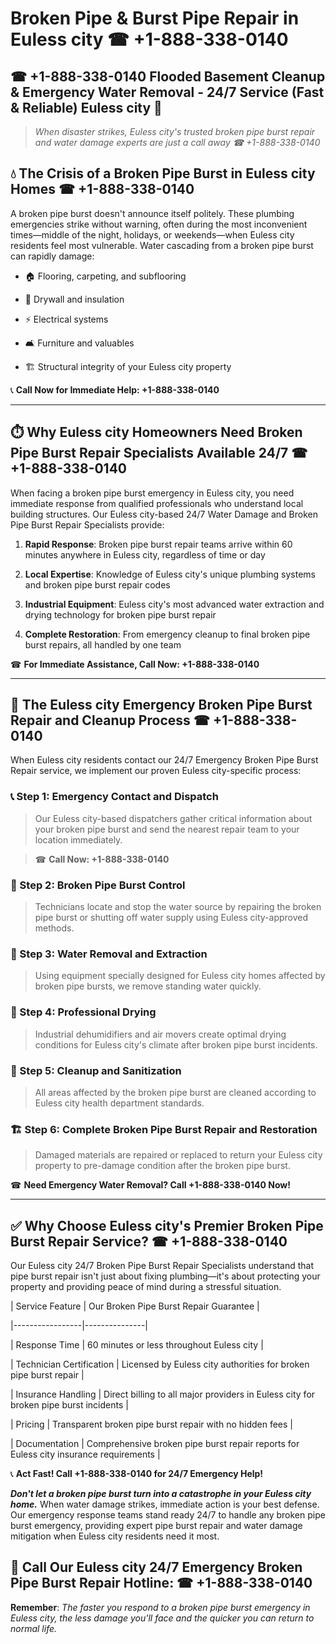 # Broken Pipe & Burst Pipe Repair in Euless city ☎ +1-888-338-0140  
## ☎ +1-888-338-0140 Flooded Basement Cleanup & Emergency Water Removal - 24/7 Service (Fast & Reliable) Euless city 🚨  

> *When disaster strikes, Euless city's trusted broken pipe burst repair and water damage experts are just a call away ☎ +1-888-338-0140*  

## 💧 The Crisis of a Broken Pipe Burst in Euless city Homes ☎ +1-888-338-0140  

A broken pipe burst doesn't announce itself politely. These plumbing emergencies strike without warning, often during the most inconvenient times—middle of the night, holidays, or weekends—when Euless city residents feel most vulnerable. Water cascading from a broken pipe burst can rapidly damage:  

* 🏠 Flooring, carpeting, and subflooring  
* 🧱 Drywall and insulation  
* ⚡ Electrical systems  
* 🛋️ Furniture and valuables  
* 🏗️ Structural integrity of your Euless city property  

📞 **Call Now for Immediate Help: +1-888-338-0140**  

---  

## ⏱️ Why Euless city Homeowners Need Broken Pipe Burst Repair Specialists Available 24/7 ☎ +1-888-338-0140  

When facing a broken pipe burst emergency in Euless city, you need immediate response from qualified professionals who understand local building structures. Our Euless city-based 24/7 Water Damage and Broken Pipe Burst Repair Specialists provide:  

1. **Rapid Response**: Broken pipe burst repair teams arrive within 60 minutes anywhere in Euless city, regardless of time or day  
2. **Local Expertise**: Knowledge of Euless city's unique plumbing systems and broken pipe burst repair codes  
3. **Industrial Equipment**: Euless city's most advanced water extraction and drying technology for broken pipe burst repair  
4. **Complete Restoration**: From emergency cleanup to final broken pipe burst repairs, all handled by one team  

☎ **For Immediate Assistance, Call Now: +1-888-338-0140**  

---  

## 🔧 The Euless city Emergency Broken Pipe Burst Repair and Cleanup Process ☎ +1-888-338-0140  

When Euless city residents contact our 24/7 Emergency Broken Pipe Burst Repair service, we implement our proven Euless city-specific process:  

### 📞 Step 1: Emergency Contact and Dispatch  
> Our Euless city-based dispatchers gather critical information about your broken pipe burst and send the nearest repair team to your location immediately.  
> ☎ **Call Now: +1-888-338-0140**  

### 🚿 Step 2: Broken Pipe Burst Control  
> Technicians locate and stop the water source by repairing the broken pipe burst or shutting off water supply using Euless city-approved methods.  

### 🌊 Step 3: Water Removal and Extraction  
> Using equipment specially designed for Euless city homes affected by broken pipe bursts, we remove standing water quickly.  

### 💨 Step 4: Professional Drying  
> Industrial dehumidifiers and air movers create optimal drying conditions for Euless city's climate after broken pipe burst incidents.  

### 🧼 Step 5: Cleanup and Sanitization  
> All areas affected by the broken pipe burst are cleaned according to Euless city health department standards.  

### 🏗️ Step 6: Complete Broken Pipe Burst Repair and Restoration  
> Damaged materials are repaired or replaced to return your Euless city property to pre-damage condition after the broken pipe burst.  

☎ **Need Emergency Water Removal? Call +1-888-338-0140 Now!**  

---  

## ✅ Why Choose Euless city's Premier Broken Pipe Burst Repair Service? ☎ +1-888-338-0140  

Our Euless city 24/7 Broken Pipe Burst Repair Specialists understand that pipe burst repair isn't just about fixing plumbing—it's about protecting your property and providing peace of mind during a stressful situation.  

| Service Feature | Our Broken Pipe Burst Repair Guarantee |  
|-----------------|---------------|  
| Response Time | 60 minutes or less throughout Euless city |  
| Technician Certification | Licensed by Euless city authorities for broken pipe burst repair |  
| Insurance Handling | Direct billing to all major providers in Euless city for broken pipe burst incidents |  
| Pricing | Transparent broken pipe burst repair with no hidden fees |  
| Documentation | Comprehensive broken pipe burst repair reports for Euless city insurance requirements |  

📞 **Act Fast! Call +1-888-338-0140 for 24/7 Emergency Help!**  

***Don't let a broken pipe burst turn into a catastrophe in your Euless city home.*** When water damage strikes, immediate action is your best defense. Our emergency response teams stand ready 24/7 to handle any broken pipe burst emergency, providing expert pipe burst repair and water damage mitigation when Euless city residents need it most.  

## 📱 Call Our Euless city 24/7 Emergency Broken Pipe Burst Repair Hotline: ☎ +1-888-338-0140  

**Remember**: *The faster you respond to a broken pipe burst emergency in Euless city, the less damage you'll face and the quicker you can return to normal life.*
